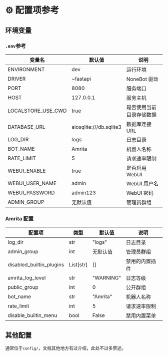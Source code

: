 # ⚙️ 配置项参考

## 环境变量

### `.env`参考

| 变量名             | 默认值                  | 说明                     |
| ------------------ | ----------------------- | ------------------------ |
| ENVIRONMENT        | dev                     | 运行环境                 |
| DRIVER             | ~fastapi                | NoneBot 驱动             |
| PORT               | 8080                    | 服务端口                 |
| HOST               | 127.0.0.1               | 服务主机                 |
| LOCALSTORE_USE_CWD | true                    | 是否使用当前目录存储数据 |
| DATABASE_URL       | aiosqlite:///db.sqlite3 | 数据库连接 URL           |
| LOG_DIR            | logs                    | 日志目录                 |
| BOT_NAME           | Amrita                  | 机器人名称               |
| RATE_LIMIT         | 5                       | 请求速率限制             |
| WEBUI_ENABLE       | true                    | 是否启用 WebUI           |
| WEBUI_USER_NAME    | admin                   | WebUI 用户名             |
| WEBUI_PASSWORD     | admin123                | WebUI 密码               |
| ADMIN_GROUP        | 无默认值                | 管理员群组               |

### Amrita 配置

| 配置项                   | 类型      | 默认值    | 说明           |
| ------------------------ | --------- | --------- | -------------- |
| log_dir                  | str       | "logs"    | 日志目录       |
| admin_group              | int       | 无默认值  | 管理员群组     |
| disabled_builtin_plugins | List[str] | []        | 禁用的内置插件 |
| amrita_log_level         | str       | "WARNING" | 日志等级       |
| public_group             | int       | 0         | 公开群组       |
| bot_name                 | str       | "Amrita"  | 机器人名称     |
| rate_limit               | int       | 5         | 请求速率限制   |
| disable_builtin_menu     | bool      | False     | 禁用内置菜单   |

## 其他配置

通常位于`config/`，文档其他地方有过介绍，此处不过多赘述。
